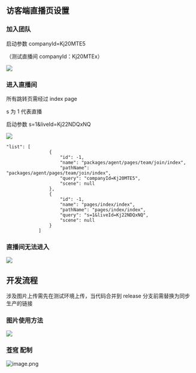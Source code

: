 ## 访客端直播页设置

### 加入团队

启动参数 companyId=Kj20MTE5

（测试直播间 companyId：Kj20MTEx）

![](https://upload-images.jianshu.io/upload_images/7094266-942806d5b836aad2.png?imageMogr2/auto-orient/strip%7CimageView2/2/w/1240)

### 进入直播间

所有跳转页需经过 index page

s 为 1 代表直播

启动参数 s=1&liveId=Kj22NDQxNQ

![](https://upload-images.jianshu.io/upload_images/7094266-f31e560e5b66598c.png?imageMogr2/auto-orient/strip%7CimageView2/2/w/1240)

```
"list": [
				{
					"id": -1,
					"name": "packages/agent/pages/team/join/index",
					"pathName": "packages/agent/pages/team/join/index",
					"query": "companyId=Kj20MTE5",
					"scene": null
				},
				{
					"id": -1,
					"name": "pages/index/index",
					"pathName": "pages/index/index",
					"query": "s=1&liveId=Kj22NDQxNQ",
					"scene": null
				}
			]
```

### 直播间无法进入

![](https://upload-images.jianshu.io/upload_images/7094266-779a10f0a898c32c.png?imageMogr2/auto-orient/strip%7CimageView2/2/w/1240)

## 开发流程

涉及图片上传需先在测试环境上传，当代码合并到 release 分支前需替换为同步生产的链接

### 图片使用方法

![](https://upload-images.jianshu.io/upload_images/7094266-33103f89aac55e8a.png?imageMogr2/auto-orient/strip%7CimageView2/2/w/1240)

### [苍穹](http://heaven.dui88.com/private/#/home?path=/kjy-live-weapp/image/) 配制

![image.png](https://upload-images.jianshu.io/upload_images/7094266-69e0370443d6fc58.png?imageMogr2/auto-orient/strip%7CimageView2/2/w/1240)
